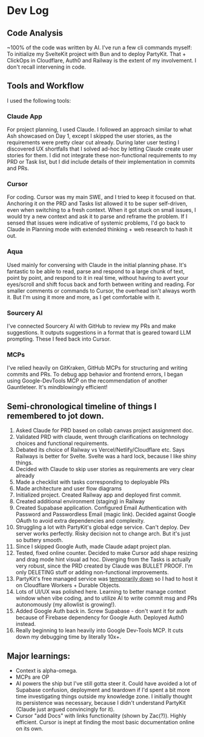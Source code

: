 # Dev Log

## Code Analysis

~100% of the code was written by AI. I've run a few cli commands myself: To initialize my SvelteKit project with Bun and to deploy PartyKit. That + ClickOps in Cloudflare, Auth0 and Railway is the extent of my involvement. I don't recall intervening in code.

## Tools and Workflow

I used the following tools:

### Claude App

For project planning, I used Claude. I followed an approach similar to what Ash showcased on Day 1, except I skipped the user stories, as the requirements were pretty clear cut already. During later user testing I discovered UX shortfalls that I solved ad-hoc by letting Claude create user stories for them. I did not integrate these non-functional requirements to my PRD or Task list, but I did include details of their implementation in commits and PRs.

### Cursor

For coding. Cursor was my main SWE, and I tried to keep it focused on that. Anchoring it on the PRD and Tasks list allowed it to be super self-driven, even when switching to a fresh context. When it got stuck on small issues, I would try a new context and ask it to parse and reframe the problem. If I sensed that issues were indicative of systemic problems, I'd go back to Claude in Planning mode with extended thinking + web research to hash it out.

### Aqua

Used mainly for conversing with Claude in the initial planning phase. It's fantastic to be able to read, parse and respond to a large chunk of text, point by point, and respond to it in real time, without having to avert your eyes/scroll and shift focus back and forth between writing and reading. For smaller comments or commands to Cursor, the overhead isn't always worth it. But I'm using it more and more, as I get comfortable with it.

### Sourcery AI

I've connected Sourcery AI with GitHub to review my PRs and make suggestions. It outputs suggestions in a format that is geared toward LLM prompting. These I feed back into Cursor.


### MCPs
I've relied heavily on GitKraken, GitHub MCPs for structuring and writing commits and PRs. 
To debug app behavior and frontend errors, I began using Google-DevTools MCP on the recommendation of another Gauntleteer. It's mindblowingly efficient!


## Semi-chronological timeline of things I remembered to jot down.
1. Asked Claude for PRD based on collab canvas project assignment doc.
2. Validated PRD with claude, went through clarifications on technology choices and functional requirements.
3. Debated its choice of Railway vs Vercel/Netlify/Cloudflare etc. Says Railways is better for Svelte. Svelte was a hard lock, because I like shiny things.
4. Decided with Claude to skip user stories as requirements are very clear already
5. Made a checklist with tasks corresponding to deployable PRs
6. Made architecture and user flow diagrams
7. Initialized project. Created Railway app and deployed first commit.
8. Created additional environment (staging) in Railway
9. Created Supabase application. Configured Email Authentication with Password and Passwordless Email (magic link). Decided against Google OAuth to avoid extra dependencies and complexity.
10. Struggling a lot with PartyKit's global edge service. Can't deploy. Dev server works perfectly. Risky decision not to change arch. But it's just so buttery smooth.
11. Since I skipped Google Auth, made Claude adapt project plan.
12. Tested, fixed online counter. Decided to make Cursor add shape resizing and drag mode hint visual ad hoc. Diverging from the Tasks is actually very robust, since the PRD created by Claude was BULLET PROOF. I'm only DELETING stuff or adding non-functional improvements.
13. PartyKit's free managed service was [temporarily down](https://github.com/partykit/partykit/issues/971) so I had to host it on Cloudflare Workers + Durable Objects. 
14. Lots of UI/UX was polished here. Learning to better manage context window when vibe coding, and to utilize AI to write commit msg and PRs autonomously (my allowlist is growing!).
15. Added Google Auth back in. Screw Supabase - don't want it for auth because of Firebase dependency for Google Auth. Deployed Auth0 instead.
16. Really beginning to lean heavily into Google Dev-Tools MCP. It cuts down my debugging time by literally 10x+.

## Major learnings:
- Context is alpha-omega.
- MCPs are OP
- AI powers the ship but I've still gotta steer it. Could have avoided a lot of Supabase confusion, deployment and teardown if I'd spent a bit more time investigating things outside my knowledge zone. I initially thought its persistence was necessary, because I didn't understand PartyKit (Claude just argued convincingly for it).
- Cursor "add Docs" with links functionality (shown by Zac(?)). Highly efficient. Cursor is inept at finding the most basic documentation online on its own.
